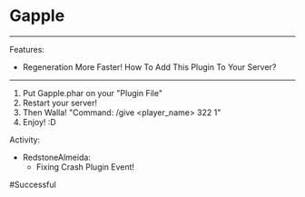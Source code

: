 # Gapple
-------------
Features:
+ Regeneration More Faster!
How To Add This Plugin To Your Server?
--------------------------------------
1. Put Gapple.phar on your  "Plugin File"
2. Restart your server!
3. Then Walla! "Command: /give <player_name> 322 1"
4. Enjoy! :D

Activity:
- RedstoneAlmeida:
  + Fixing Crash Plugin Event!

#Successful 
